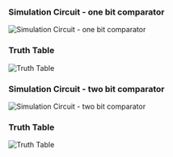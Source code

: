 ### Simulation Circuit - one bit comparator

![ Simulation Circuit - one bit comparator ](/srmeeevlab_logic_gates/PSOC/1_Development_of_voltage_controllers_for_SMIB_system_1/assets/images/exp7_a.PNG)

### Truth Table

![ Truth Table ](/srmeeevlab_logic_gates/PSOC/1_Development_of_voltage_controllers_for_SMIB_system_1/assets/images/exp7_b.PNG)

### Simulation Circuit - two bit comparator 

![ Simulation Circuit - two bit comparator ](/srmeeevlab_logic_gates/PSOC/1_Development_of_voltage_controllers_for_SMIB_system_1/assets/images/exp7_c.PNG)

### Truth Table

![ Truth Table ](/srmeeevlab_logic_gates/PSOC/1_Development_of_voltage_controllers_for_SMIB_system_1/assets/images/exp7_d.PNG)
